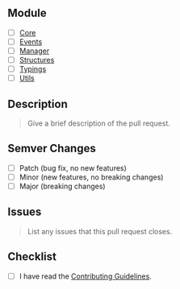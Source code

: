 ## Module

- [ ] [Core](../../src/core/)
- [ ] [Events](../../src/events/)
- [ ] [Manager](../../src/manager/)
- [ ] [Structures](../../src/structures/)
- [ ] [Typings](../../src/typings/)
- [ ] [Utils](../../src/util/)

## Description

> Give a brief description of the pull request.

## Semver Changes

- [ ] Patch (bug fix, no new features)
- [ ] Minor (new features, no breaking changes)
- [ ] Major (breaking changes)

## Issues

> List any issues that this pull request closes.

## Checklist

- [ ] I have read the [Contributing Guidelines](../CONTRIBUTING.md).


